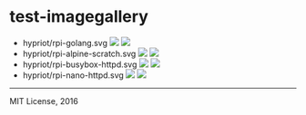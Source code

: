 # test-imagegallery

- hypriot/rpi-golang.svg [![](https://badges.container.gallery/image/hypriot/rpi-golang.svg)](https://container.gallery "Get your cool Badges at Container.Gallery")
[![](https://badges.container.gallery/version/hypriot/rpi-golang.svg)](https://container.gallery "Get your cool Badges at Container.Gallery")
- hypriot/rpi-alpine-scratch.svg [![](https://badges.container.gallery/image/hypriot/rpi-alpine-scratch.svg)](https://container.gallery "Get your cool Badges at Container.Gallery")
[![](https://badges.container.gallery/version/hypriot/rpi-alpine-scratch.svg)](https://container.gallery "Get your cool Badges at Container.Gallery")
- hypriot/rpi-busybox-httpd.svg [![](https://badges.container.gallery/image/hypriot/rpi-busybox-httpd.svg)](https://container.gallery "Get your cool Badges at Container.Gallery")
[![](https://badges.container.gallery/version/hypriot/rpi-busybox-httpd.svg)](https://container.gallery "Get your cool Badges at Container.Gallery")
- hypriot/rpi-nano-httpd.svg [![](https://badges.container.gallery/image/hypriot/rpi-nano-httpd.svg)](https://container.gallery "Get your cool Badges at Container.Gallery")
[![](https://badges.container.gallery/version/hypriot/rpi-nano-httpd.svg)](https://container.gallery "Get your cool Badges at Container.Gallery")

---
MIT License, 2016
